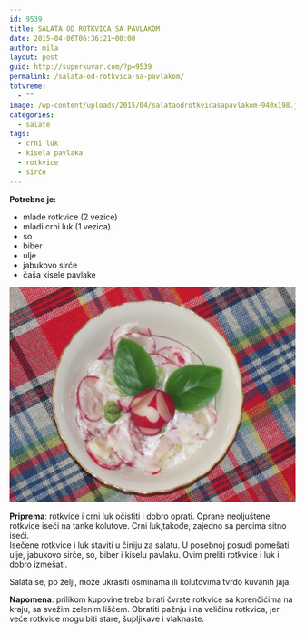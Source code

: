 ```yaml
---
id: 9539
title: SALATA OD ROTKVICA SA PAVLAKOM
date: 2015-04-06T06:36:21+00:00
author: mila
layout: post
guid: http://superkuvar.com/?p=9539
permalink: /salata-od-rotkvica-sa-pavlakom/
totvreme:
  - ""
image: /wp-content/uploads/2015/04/salataodrotkvicasapavlakom-940x198.jpg
categories:
  - salate
tags:
  - crni luk
  - kisela pavlaka
  - rotkvice
  - sirće
---
```

**Potrebno je**:  
* mlade rotkvice (2 vezice)  
* mladi crni luk (1 vezica)  
* so  
* biber  
* ulje  
* jabukovo sirće  
* čaša kisele pavlake

![salata od rotkvica sa pavlakom](/wp-content/uploads/2015/04/salataodrotkvicasapavlakom-1024x768.jpg)

**Priprema**: rotkvice i crni luk očistiti i dobro oprati. Oprane neoljuštene rotkvice iseći na tanke kolutove. Crni luk,takođe, zajedno sa percima sitno iseći.  
Isečene rotkvice i luk staviti u činiju za salatu. U posebnoj posudi pomešati ulje, jabukovo sirće, so, biber i kiselu pavlaku. Ovim preliti rotkvice i luk i dobro izmešati.

Salata se, po želji, može ukrasiti osminama ili kolutovima tvrdo kuvanih jaja.

**Napomena**:   prilikom kupovine treba birati čvrste rotkvice sa korenčićima na kraju, sa svežim zelenim lišćem. Obratiti pažnju i na veličinu rotkvica, jer veće rotkvice mogu biti stare, šupljikave i vlaknaste.